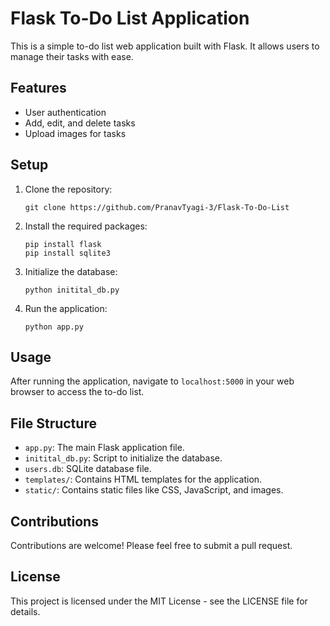 # Flask To-Do List Application

This is a simple to-do list web application built with Flask. It allows users to manage their tasks with ease.

## Features

- User authentication
- Add, edit, and delete tasks
- Upload images for tasks

## Setup

1. Clone the repository:
   ```
   git clone https://github.com/PranavTyagi-3/Flask-To-Do-List
   ```
2. Install the required packages:
   ```
   pip install flask
   pip install sqlite3
   ```
3. Initialize the database:
   ```
   python initital_db.py
   ```
4. Run the application:
   ```
   python app.py
   ```

## Usage

After running the application, navigate to `localhost:5000` in your web browser to access the to-do list.

## File Structure

- `app.py`: The main Flask application file.
- `initital_db.py`: Script to initialize the database.
- `users.db`: SQLite database file.
- `templates/`: Contains HTML templates for the application.
- `static/`: Contains static files like CSS, JavaScript, and images.

## Contributions

Contributions are welcome! Please feel free to submit a pull request.

## License

This project is licensed under the MIT License - see the LICENSE file for details.
